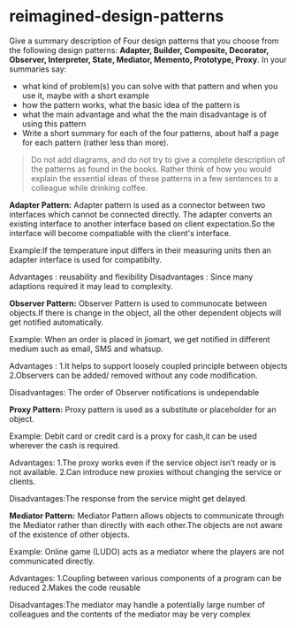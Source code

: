# reimagined-design-patterns

Give a summary description of Four design patterns that you choose from the following design patterns: **Adapter,  Builder, Composite, Decorator, Observer, Interpreter, State, Mediator, Memento, Prototype, Proxy**. In your summaries say:

- what kind of problem(s) you can solve with that pattern and when you use it, maybe with a short example
- how the pattern works, what the basic idea of the pattern is
- what the main advantage and what the the main disadvantage is of using this pattern
- Write a short summary for each of the four patterns, about half a page for each pattern (rather less than more). 

> Do not add diagrams, and do not try to give a complete description of the patterns as found in the books. Rather think of how you would explain the essential ideas of these patterns in a few sentences to a colleague while drinking coffee.

**Adapter Pattern:**
Adapter pattern is used as a connector between two interfaces which cannot be connected directly. The adapter converts an existing interface to another interface based on client expectation.So the interface will become compatiable with the client's interface.

Example:If the temperature input differs in their measuring units then an adapter interface is used for compatibilty.

Advantages : reusability and flexibility
Disadvantages : Since many adaptions required it may lead to complexity.

**Observer Pattern:**
Observer Pattern is used to communocate between objects.If there is change in the object, all the other dependent objects will get notified automatically.

Example: When an order is placed in jiomart, we get notified in different medium such as email, SMS and whatsup.

Advantages :
1.It helps to support loosely coupled principle between objects
2.Observers can be added/ removed without any code modification.

Disadvantages:
The order of Observer notifications is undependable

**Proxy Pattern:**
Proxy pattern is used as a substitute or placeholder for an object.

Example: Debit card or credit card is a proxy for cash,it can be used wherever the cash is required.

Advantages:
1.The proxy works even if the service object isn’t ready or is not available.
2.Can introduce new proxies without changing the service or clients.

Disadvantages:The response from the service might get delayed.


**Mediator Pattern:**
Mediator Pattern allows objects to communicate through the Mediator rather than directly with each other.The objects are not aware of the existence of other objects.	

Example: Online game (LUDO) acts as a mediator where the players are not communicated directly.

Advantages:
1.Coupling between various components of a program can be reduced
2.Makes the code reusable

Disadvantages:The mediator may handle a potentially large number of colleagues and the contents of the mediator may be very complex
